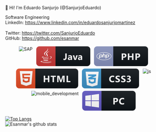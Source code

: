 👋 Hi! I'm Eduardo Sanjurjo (@SanjurjoEduardo)

Software Engineering
<br/>
     LinkedIn:  https://www.linkedin.com/in/eduardosanjurjomartinez
<br/>     
     Twitter:   https://twitter.com/SanjurjoEduardo
<br/>
     GitHub:    https://github.com/esanmar
    
<p align="center">
   <img src="https://customer-stories-feed.github.com/customer_stories/sap/logo.svg" alt="SAP", style="width: 50px; vertical-align:top; margin:4px">
  <img src="https://github.com/MikeCodesDotNET/ColoredBadges/blob/master/svg/dev/languages/java.svg" alt="java", style="vertical-align:top; margin:4px">
  <img src="https://github.com/MikeCodesDotNET/ColoredBadges/blob/master/svg/dev/languages/php.svg" alt="php", style="vertical-align:top; margin:4px">
  <img src="https://github.com/MikeCodesDotNET/ColoredBadges/blob/master/svg/dev/languages/html.svg" alt="html", style="vertical-align:top; margin:4px">
  <img src="https://github.com/MikeCodesDotNET/ColoredBadges/blob/master/svg/dev/languages/css3.svg" alt ="css", style="vertical-align: top; margin:4px">
  <img src="https://github.com/Quadrified/Quadrified/blob/master/assets/svg/dev/languages/js.svg" alt="js" style="vertical-align:top; margin:4px">
  <img src="https://github.com/Quadrified/Quadrified/blob/master/assets/svg/dev/misc/mobile.svg" alt="mobile_development" style="vertical-align:top; margin:4px">
  <img src="https://github.com/MikeCodesDotNET/ColoredBadges/blob/master/svg/devices/pc.svg" alt="pc", style="vertical-align:top; margin: 4px">
</p>

[![Top Langs](https://github-readme-stats.vercel.app/api/top-langs/?username=esanmar)](https://github.com/esanmar/github-readme-stats)
<br/>
![Esanmar's github stats](https://github-readme-stats.vercel.app/api?username=esanmar&show_icons=true)


